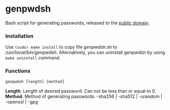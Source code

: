 # genpwdsh

Bash script for generating passwords, released to the [public domain](LICENSE).

### Installation
Use ```(sudo) make install``` to copy file *genpwdsh.sh* to */usr/local/bin/genpwdsh*. Alternatively, you can uninstall genpwdsh by using ```make uninstall``` command.

### Functions
```genpwdsh [length] [method]```

**Length**: Length of desired password. Can not be less than or equal to 0.</br>
**Method**: Method of generating passwords: -sha256 | -sha512 | -urandom | -openssl | -gpg
